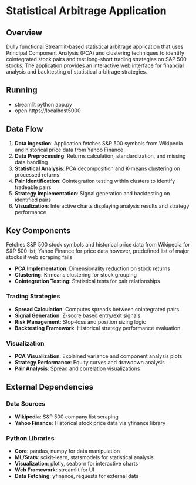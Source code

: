 # Statistical Arbitrage Application

## Overview

Dully functional Streamlit-based statistical arbitrage application that uses Principal Component Analysis (PCA) and clustering techniques to identify cointegrated stock pairs and test long-short trading strategies on S&P 500 stocks. The application provides an interactive web interface for financial analysis and backtesting of statistical arbitrage strategies.

## Running
- streamlit python app.py
- open https://localhost5000

## Data Flow

1. **Data Ingestion**: Application fetches S&P 500 symbols from Wikipedia and historical price data from Yahoo Finance
2. **Data Preprocessing**: Returns calculation, standardization, and missing data handling
3. **Statistical Analysis**: PCA decomposition and K-means clustering on processed returns
4. **Pair Identification**: Cointegration testing within clusters to identify tradeable pairs
5. **Strategy Implementation**: Signal generation and backtesting on identified pairs
6. **Visualization**: Interactive charts displaying analysis results and strategy performance


## Key Components
Fetches S&P 500 stock symbols and historical price data from Wikipedia for S&P 500 list, Yahoo Finance for price data however, predefined list of major stocks if web scraping fails

- **PCA Implementation**: Dimensionality reduction on stock returns
- **Clustering**: K-means clustering for stock grouping
- **Cointegration Testing**: Statistical tests for pair relationships

### Trading Strategies
- **Spread Calculation**: Computes spreads between cointegrated pairs
- **Signal Generation**: Z-score based entry/exit signals
- **Risk Management**: Stop-loss and position sizing logic
- **Backtesting Framework**: Historical strategy performance evaluation

### Visualization 
- **PCA Visualization**: Explained variance and component analysis plots
- **Strategy Performance**: Equity curves and drawdown analysis
- **Pair Analysis**: Spread and correlation visualizations



## External Dependencies

### Data Sources
- **Wikipedia**: S&P 500 company list scraping
- **Yahoo Finance**: Historical stock price data via yfinance library

### Python Libraries
- **Core**: pandas, numpy for data manipulation
- **ML/Stats**: scikit-learn, statsmodels for statistical analysis
- **Visualization**: plotly, seaborn for interactive charts
- **Web Framework**: streamlit for UI
- **Data Fetching**: yfinance, requests for external data


